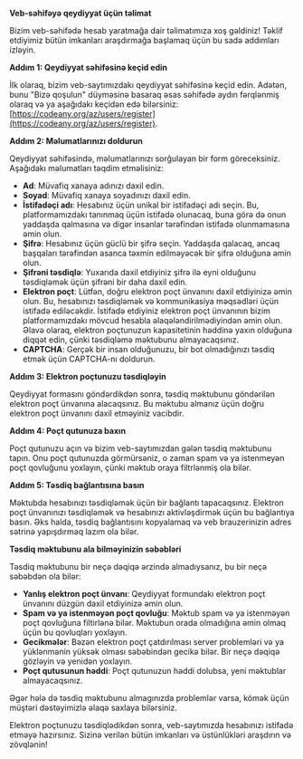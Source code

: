 **Veb-səhifəyə qeydiyyat üçün təlimat**

Bizim veb-səhifədə hesab yaratmağa dair təlimatımıza xoş gəldiniz! Təklif etdiyimiz bütün imkanları araşdırmağa başlamaq üçün bu sadə addımları izləyin.

**Addım 1: Qeydiyyat səhifəsinə keçid edin**

İlk olaraq, bizim veb-saytımızdakı qeydiyyat səhifəsinə keçid edin. Adətən, bunu "Bizə qoşulun" düyməsinə basaraq əsas səhifədə aydın fərqlənmiş olaraq və ya aşağıdakı keçidən edə bilərsiniz: [https://codeany.org/az/users/register](https://codeany.org/az/users/register).

**Addım 2: Məlumatlarınızı doldurun**

Qeydiyyat səhifəsində, məlumatlarınızı sorğulayan bir form göreceksiniz. Aşağıdakı məlumatları təqdim etməlisiniz:

- **Ad**: Müvafiq xanaya adınızı daxil edin.
- **Soyad**: Müvafiq xanaya soyadınızı daxil edin.
- **İstifadəçi adı**: Hesabınız üçün unikal bir istifadəçi adı seçin. Bu, platformamızdakı tanınmaq üçün istifadə olunacaq, buna görə də onun yaddaşda qalmasına və digər insanlar tərəfindən istifadə olunmamasına əmin olun.
- **Şifrə**: Hesabınız üçün güclü bir şifrə seçin. Yaddaşda qalacaq, ancaq başqaları tərəfindən asanca təxmin edilməyəcək bir şifrə olduğuna əmin olun.
- **Şifrəni təsdiqlə**: Yuxarıda daxil etdiyiniz şifrə ilə eyni olduğunu təsdiqləmək üçün şifrəni bir daha daxil edin.
- **Elektron poçt**: Lütfən, doğru elektron poçt ünvanını daxil etdiyinizə əmin olun. Bu, hesabınızı təsdiqləmək və kommunikasiya məqsədləri üçün istifadə ediləcəkdir. İstifadə etdiyiniz elektron poçt ünvanının bizim platformamızdakı mövcud hesabla əlaqələndirilmədiyindən əmin olun. Əlavə olaraq, elektron poçtunuzun kapasitetinin həddinə yaxın olduğuna diqqət edin, çünki təsdiqləmə məktubunu almayacaqsınız.
- **CAPTCHA**: Gerçək bir insan olduğunuzu, bir bot olmadığınızı təsdiq etmək üçün CAPTCHA-nı doldurun.

**Addım 3: Elektron poçtunuzu təsdiqləyin**

Qeydiyyat formasını göndərdikdən sonra, təsdiq məktubunu göndərilən elektron poçt ünvanına alacaqsınız. Bu məktubu almanız üçün doğru elektron poçt ünvanını daxil etməyiniz vacibdir.

**Addım 4: Poçt qutunuza baxın**

Poçt qutunuzu açın və bizim veb-saytımızdan gələn təsdiq məktubunu tapın. Onu poçt qutunuzda görmürsəniz, o zaman spam və ya istenmeyən poçt qovluğunu yoxlayın, çünki məktub oraya filtrlənmiş ola bilər.

**Addım 5: Təsdiq bağlantısına basın**

Məktubda hesabınızı təsdiqləmək üçün bir bağlantı tapacaqsınız. Elektron poçt ünvanınızı təsdiqləmək və hesabınızı aktivləşdirmək üçün bu bağlantıya basın. Əks halda, təsdiq bağlantısını kopyalamaq və veb brauzerinizin adres sətrinə yapışdırmaq lazım ola bilər.

**Təsdiq məktubunu ala bilməyinizin səbəbləri**

Təsdiq məktubunu bir neçə dəqiqə ərzində almadıysanız, bu bir neçə səbəbdən ola bilər:

- **Yanlış elektron poçt ünvanı**: Qeydiyyat formundakı elektron poçt ünvanını düzgün daxil etdiyinizə əmin olun.
- **Spam və ya istenməyən poçt qovluğu**: Məktub spam və ya istenməyən poçt qovluğuna filtirlənə bilər. Məktubun orada olmadığına əmin olmaq üçün bu qovluqları yoxlayın.
- **Gecikmələr**: Bəzən elektron poçt çatdırılması server problemləri və ya yüklənmənin yüksək olması səbəbindən gecikə bilər. Bir neçə dəqiqə gözləyin və yenidən yoxlayın.
- **Poçt qutusunun həddi**: Poçt qutunuzun həddi dolubsa, yeni məktublar almayacaqsınız.

Əgər hələ də təsdiq məktubunu almagınızda problemlər varsa, kömək üçün müştəri dəstəyimizlə əlaqə saxlaya bilərsiniz.

Elektron poçtunuzu təsdiqlədikdən sonra, veb-saytımızda hesabınızı istifadə etməyə hazırsınız. Sizinə verilən bütün imkanları və üstünlükləri araşdırın və zövqlənin!